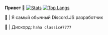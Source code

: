 **Привет 👋**
[![Stats](https://github-readme-stats.vercel.app/api?username=haha-classic&include_all_commits=true&count_private=true&show_icons=true&theme=onedark)](https://github.com/anuraghazra/github-readme-stats)
[![Top Langs](https://github-readme-stats.vercel.app/api/top-langs/?username=haha-classic&layout=compact&theme=onedark)](https://github.com/anuraghazra/github-readme-stats)

📍 | Я самый обычный Discord.JS разработчик

📍 | Дискорд: `haha classic#7777`
